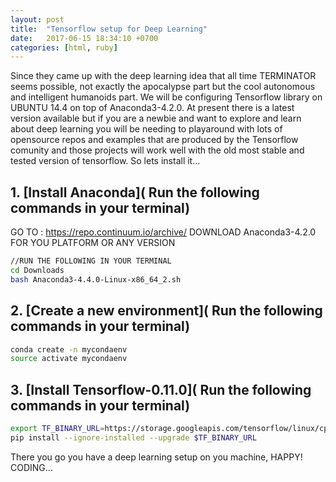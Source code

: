```yaml
---
layout: post
title:  "Tensorflow setup for Deep Learning"
date:   2017-06-15 18:34:10 +0700
categories: [html, ruby]
---
```


Since they came up with the deep learning idea that all time TERMINATOR seems possible, not exactly the apocalypse part but the cool autonomous and intelligent humanoids part. We will be configuring Tensorflow library on UBUNTU 14.4 on top of Anaconda3-4.2.0. At present there is a latest version available but if you are a newbie and want to explore and learn about deep learning you will be needing to playaround with lots of opensource repos and examples that are produced by the Tensorflow comunity and those projects will work well with the old most stable and tested version of tensorflow. So lets install it...   



## 1. [Install Anaconda]( Run the following commands in your terminal)

GO TO : https://repo.continuum.io/archive/
DOWNLOAD Anaconda3-4.2.0 FOR YOU PLATFORM OR ANY VERSION
```sh
//RUN THE FOLLOWING IN YOUR TERMINAL
cd Downloads
bash Anaconda3-4.4.0-Linux-x86_64_2.sh 

```

## 2. [Create a new environment]( Run the following commands in your terminal)

```sh
conda create -n mycondaenv
source activate mycondaenv
```

## 3. [Install Tensorflow-0.11.0]( Run the following commands in your terminal)


```sh
export TF_BINARY_URL=https://storage.googleapis.com/tensorflow/linux/cpu/tensorflow-0.11.0-cp35-cp35m-linux_x86_64.whl
pip install --ignore-installed --upgrade $TF_BINARY_URL
```


There you go you have a deep learning setup on you machine, HAPPY! CODING...




